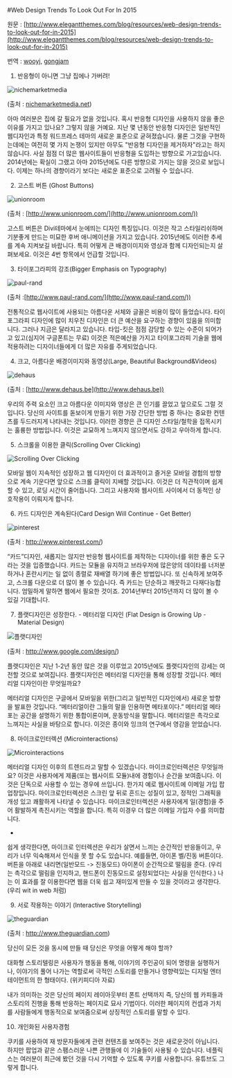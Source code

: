 #Web Design Trends To Look Out For In 2015

원문 : [http://www.elegantthemes.com/blog/resources/web-design-trends-to-look-out-for-in-2015](http://www.elegantthemes.com/blog/resources/web-design-trends-to-look-out-for-in-2015)

번역 : [wooyj](http://wooyj.tumblr.com/), [gongjam](http://gongjam.co.kr)

1. 반응형이 아니면 그냥 집에나 가버려!

![nichemarketmedia](https://lh4.googleusercontent.com/XZsXiFILP69_e0eqEJZbDl2cHaCS1mjhznC8U1Z6GY0PQnmBbKDKl9ZExes7IYdXvCEHAqQ2GWKOXivhAZoHiPdI8z0fCje3C7OxP9B15cKky2xMrvtHi7RoHEwjN_XBNw)

(출처 : [nichemarketmedia.net](nichemarketmedia.net))

아마 여러분은 집에 갈 필요가 없을 것입니다. 혹시 반응형 디자인을 사용하지 않을 좋은 이유를 가지고 있나요? 그렇지 않을 거예요. 지난 몇 년동안 반응형 디자인은 일반적인 웹디자인과 특정 워드프레스 테마의 새로운 표준으로 굳혀졌습니다. 물론 그것을 구현하는데에는 여전히 몇 가지 논쟁이 있지만 아무도 "반응형 디자인을 제거하자"라고는 하지 않습니다. 사실 점점 더 많은 웹사이트들이 반응형을 도입하는 방향으로 가고있습니다. 2014년에는 확실이 그랬고 아마 2015년에도 다른 방향으로 가지는 않을 것으로 보입니다. 이제는 하나의 경향이라기 보다는 새로운 표준으로 고려될 수 있습니다.
 

2. 고스트 버튼 (Ghost Buttons)

![unionroom](https://lh4.googleusercontent.com/qNckZvUsl1NSNqHhiUDFk8nkD-ErMH9IoP5wjDXT-7eRGDuaOGWPmsgA_7tb-38bLe00iKozBhECL3N9FFxnO-c7Gm__fsyjSPnwTQzz5i3N-ls29hkegnYSUTiGb-1lug)

(출처 : [http://www.unionroom.com/](http://www.unionroom.com/))

고스트 버튼은 Divi테마에서 눈에띄는 디자인 특징입니다. 이것은 작고 스타일리쉬하며 기분좋게 만드는 미묘한 후버 애니메이션을 가지고 있습니다. 2015년에도 이러한 추세를 계속 지켜보길 바랍니다. 특히 어떻게 큰 배경이미지와 영상과 함께 디자인되는지 살펴보세요. 이것은 4번 항목에서 언급할 것입니다.
 

3. 타이포그라피의 강조(Bigger Emphasis on Typography)

![paul-rand](https://lh5.googleusercontent.com/v0-XUg5NA0o_YwkyFHNht3nkVIV_7uKjWt3DvPRB_CIyyVvSgTWUEMmY3N-HuIgYNZjy2t7U9oF7Svr6axUMnTkk6L6M9Mg1xbvCMcrbuDqOmOtHvqGIg-OdOzkiMKmYWg)

(출처 :[http://www.paul-rand.com/](http://www.paul-rand.com/))

전통적으로 웹사이트에 사용되는 아름다운 서체와 글꼴은 비용이 많이 들었습니다. 타이포그라피 디자인에 많이 치우친 디자인은 더 큰 예산을 요구하는 경향이 있음을 의미합니다. 그러나 지금은 달라지고 있습니다. 타입-킷은 점점 감당할 수 있는 수준이 되어가고 있고(심지어 구글폰트는 무료) 이것은 적은예산을 가지고 타이포그라피 기술을 웹에 적용하려는 디자이너들에게 더 많은 자유를 주게되었습니다.
 

4. 크고, 아름다운 배경이미지와 동영상(Large, Beautiful Background&Videos)

![dehaus](https://lh5.googleusercontent.com/kDdUgVDW8BcUFI4LCCGbRr2sQBYLGBlYwpTUsbulxZm44IawKqwqCu_rkZlHPcvSe9HzR8rSilPeGQjvMG41GZg4DM4FFoCI5BRv51nseV5GguMU3vKnUP3NzN4X9lk9NQ)

(출처 : [http://www.dehaus.be](http://www.dehaus.be))

우리의 주력 요소인 크고 아름다운 이미지와 영상은 큰 인기를 끌었고 앞으로도 그럴 것입니다. 당신의 사이트를 돋보이게 만들기 위한 가장 간단한 방법 중 하나는 중요한 컨텐츠를 두드러지게 나타내는 것입니다. 이러한 경향은 큰 디자인 스타일/철학을 접목시키는 훌륭한 방법입니다. 이것은 교묘하게 느껴지지 않으면서도 강하고 우아하게 합니다.

5. 스크롤을 이용한 클릭(Scrolling Over Clicking)

![Scrolling Over Clicking](https://lh6.googleusercontent.com/oq0uyDO0wth58QVLJauew4ke-Y9ApqZ_c75YPnxV_y0monERwg4UM7fr89glMRaj3Otlz4wjZEhzwCQkDnWduHeC4jsHMS5NcdRL3mj3YBDgePoPkILnqGTaX4CTxGr_Jw)

모바일 웹이 지속적인 성장하고 웹 디자인이 더 효과적이고 즐거운 모바일 경험의 방향으로 계속 기운다면 앞으로 스크롤 클릭이 지배할 것입니다. 이것은 더 직관적이며 쉽게 할 수 있고, 로딩 시간이 줄어듭니다. 그리고 사용자와 웹사이트 사이에서 더 동적인 상호작용이 이뤄지게 합니다.

 
6. 카드 디자인은 계속된다(Card Design Will Continue - Get Better)

![pinterest](https://lh4.googleusercontent.com/o8g7oCX05WJqIcosWpU4bRX8zL_UGb3D93BwGQZ-7orrF9BBQ5f-2rOs9wWpUaM-9letm_xLJjADknBw7UYCehLgT5Y-dH6ZpR7PAq3yn6dCkdhujTW946UpCsN9qiAMuQ)

(출처 : http://www.pinterest.com/)

“카드”디자인, 새롭지는 않지만 반응형 웹사이트를 제작하는 디자이너를 위한 좋은 도구라는 것을 입증했습니다. 카드는 모듈을 유지하고 브라우저에 많은양의 데이타를 너저분하거나 혼란시키는 일 없이 종렬로 재배열 하기에 좋은 방법입니다. 또 신속하게 보여주고, 스크롤 다운으로 더 많이 볼 수 있습니다. 즉 카드는 단순하고 깨끗하고 다재다능합니다. 엄밀하게 말하면 웹에서 필요한 것이죠.  2014년부터 2015년까지 더 많이 볼 수 있길 기대합니다.

 

7. 플랫디자인은 성장한다. - 메터리얼 디자인 (Flat Design is Growing Up - Material Design)

![플랫디자인](https://lh5.googleusercontent.com/07qf5hwATxfCz22YcQaX47jp1-Um2P4WkZuyGF237cVg4QJCSyPS-oqQBlWI_JbOKl_xRah13MvY-EgMOmjjz2_MM1xQOBXTSXvhgZVqx8MuvD5eiWZgqeAo85zBcCVttA)

(출처 : http://www.google.com/design/)

플랫디자인은 지난 1-2년 동안 많은 것을 이루었고 2015년에도 플랫디자인의 강세는 여전할 것으로 보여집니다. 플랫디자인은 메터리얼 디자인을 통해 성장할 것입니다. 메터리얼 디자인이란 무엇일까요?

메터리얼 디자인은 구글에서 모바일을 위한(그리고 일반적인 디자인에서) 새로운 방향을 발표한 것입니다. “메터리얼이란 그들의 말을 인용하면 메타포이다.” 메터리얼 메타포는 공간을 설명하기 위한 통합이론이며, 운동방식을 말합니다. 메터리얼은 촉각으로 느껴지는 사실을 바탕으로 합니다. 이것은 종이와 잉크의 연구에서 영감을 얻었습니다.
 

8. 마이크로인터렉션 (Microinteractions)

![Microinteractions](https://lh3.googleusercontent.com/-XuPtoMPIvINxKTv78_5YZCutExj6USgcgtcEoM3jpiumNmu_GW6gy3m_mQU5iRMfGDN3rJfyES0oS6oOJ04-lrNvaXvT67wNk2xASQj4pW19N1Ye4TV14tisIAwN_dSBQ)

메터리얼 디자인 이후의 트렌드라고 말할 수 있겠습니다. 마이크로인터렉션은 무엇일까요? 이것은 사용자에게 제품(또는 웹사이트 모듈)내에 경험이나 순간을 보여줍니다. 이것은 단독으로 사용할 수 있는 경우에 쓰입니다. 한가지 예로 웹사이트에 이메일 가입 팝업창입니다. 마이크로인터렉션은 스크린 앞 뒤로 흔드는 성질이 있고, 정적인 그래픽을 개성 있고 쾌활하게 나타낼 수 있습니다. 마이크로인터렉션은 사용자에게 일(경험)을 주어 활발하게 촉진시키는 역할을 합니다. 특히 이경우 더 많은 이메일 가입자 수를 의미합니다.

+
쉽게 생각한다면, 마이크로 인터렉션은 우리가 살면서 느끼는 순간적인 반응들이고, 우리가 너무 익숙해져서 인식을 못 할 수도 있습니다. 예를들면, 아이폰 벨/진동 버튼이다. 버튼을 아래로 내리면(일반모드 -> 진동모드) 아이폰이 순간적으로 떨림을 준다. (우리는 촉각으로 떨림을 인지하고, 핸드폰이 진동모드로 설정되었다는 사실을 인식한다.) 나는 이 효과를 잘 이용한다면 웹을 더욱 쉽고 재미있게 만들 수 있을 것이라고 생각한다.(우리 wit in web 처럼)
 

9. 서로 작용하는 이야기 (Interactive Storytelling)

![theguardian](https://lh3.googleusercontent.com/3FQmyCQ8M33kqfpMPiCleRVtxckYE5Ivg9RqxMK79L5eQj23SxSG1KOev7tCofWESy3meQYqXdHKPbDjfZW8lqyfKLi7EKCl0BlTh1bzi92vGxTLDmyRZ9gH69ZhbScOiw)

(출처 : http://www.theguardian.com)

당신이 모든 것을 동시에 만들 때 당신은 무엇을 어떻게 해야 할까?

대화형 스토리텔링은 사용자가 행동을 통해, 이야기의 주인공이 되어 명령을 실행하거나, 이야기의 풀어 나가는 역할로써 극적인 스토리를 만들거나 영향력있는 디지털 엔터테이먼트의 한 형태이다.  (위키피디아 자료)

내가 의미하는 것은 당신의 페이지 레이아웃부터 폰트 선택까지 즉, 당신의 웹 카피들과 스토리의 진행을 통해 반응하는 페이지로 묘사 기법이다. 이러한 페이지의 컨셉과 가치를 사람들에게 행동적으로 보여줌으로써 상징적인 스토리를 말할 수 있다.

10. 개인화된 사용자경험

쿠키를 사용하여 재 방문자들에게 관련 컨텐츠를 보여주는 것은 새로운것이 아닙니다. 하지만 팝업과 같은 스팸스러운 나쁜 관행들에 이 기술들이 사용될 수 있습니다. 네플릭스는 여러분이 최근에 봤던 것을 다시 기억할 수 있도록 쿠키를 사용합니다. 유튜브도 그렇게 합니다. 